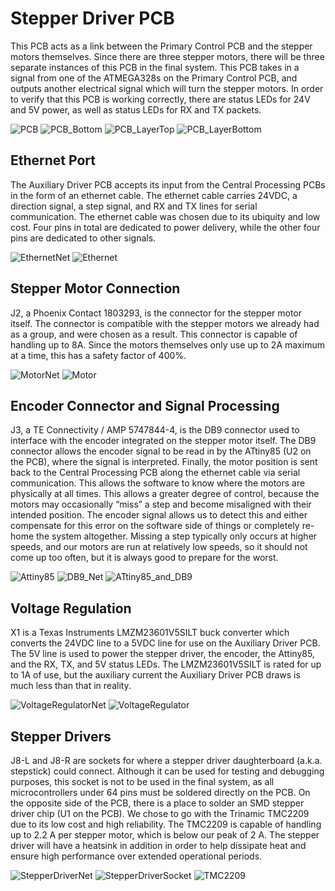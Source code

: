 # Stepper Driver PCB

This PCB acts as a link between the Primary Control PCB and the stepper motors themselves. Since there are three stepper motors, there will be three separate instances of this PCB in the final system. This PCB takes in a signal from one of the ATMEGA328s on the Primary Control PCB, and outputs another electrical signal which will turn the stepper motors. In order to verify that this PCB is working correctly, there are status LEDs for 24V and 5V power, as well as status LEDs for RX and TX packets.

![PCB](https://github.com/Jbruslind/ECE44x_Senior_Design/blob/master/Electrical/Auxiliary%20Stepper%20Driver%20PCB/Images/PCB.jpg)
![PCB_Bottom](https://github.com/Jbruslind/ECE44x_Senior_Design/blob/master/Electrical/Auxiliary%20Stepper%20Driver%20PCB/Images/PCB_Bottom.jpg)
![PCB_LayerTop](https://github.com/Jbruslind/ECE44x_Senior_Design/blob/master/Electrical/Auxiliary%20Stepper%20Driver%20PCB/Images/PCB_LayerTop.jpg)
![PCB_LayerBottom](https://github.com/Jbruslind/ECE44x_Senior_Design/blob/master/Electrical/Auxiliary%20Stepper%20Driver%20PCB/Images/PCB_LayerBottom.jpg)

## Ethernet Port

The Auxiliary Driver PCB accepts its input from the Central Processing PCBs in the form of an ethernet cable. The ethernet cable carries 24VDC, a direction signal, a step signal, and RX and TX lines for serial communication. The ethernet cable was chosen due to its ubiquity and low cost. Four pins in total are dedicated to power delivery, while the other four pins are dedicated to other signals.

![EthernetNet](https://github.com/Jbruslind/ECE44x_Senior_Design/blob/master/Electrical/Auxiliary%20Stepper%20Driver%20PCB/Images/EthernetNet.jpg)
![Ethernet](https://github.com/Jbruslind/ECE44x_Senior_Design/blob/master/Electrical/Auxiliary%20Stepper%20Driver%20PCB/Images/EthernetNet.jpg)

## Stepper Motor Connection

J2, a Phoenix Contact 1803293, is the connector for the stepper motor itself. The connector is compatible with the stepper motors we already had as a group, and were chosen as a result. This connector is capable of handling up to 8A. Since the motors themselves only use up to 2A maximum at a time, this has a safety factor of 400%. 

![MotorNet](https://github.com/Jbruslind/ECE44x_Senior_Design/blob/master/Electrical/Auxiliary%20Stepper%20Driver%20PCB/Images/MotorNet.jpg)
![Motor](https://github.com/Jbruslind/ECE44x_Senior_Design/blob/master/Electrical/Auxiliary%20Stepper%20Driver%20PCB/Images/Motor.jpg)

## Encoder Connector and Signal Processing

J3, a TE Connectivity / AMP 5747844-4, is the DB9 connector used to interface with the encoder integrated on the stepper motor itself. The DB9 connector allows the encoder signal to be read in by the ATtiny85 (U2 on the PCB), where the signal is interpreted. Finally, the motor position is sent back to the Central Processing PCB along the ethernet cable via serial communication. This allows the software to know where the motors are physically at all times. This allows a greater degree of control, because the motors may occasionally “miss” a step and become misaligned with their intended position. The encoder signal allows us to detect this and either compensate for this error on the software side of things or completely re-home the system altogether. Missing a step typically only occurs at higher speeds, and our motors are run at relatively low speeds, so it should not come up too often, but it is always good to prepare for the worst. 

![Attiny85](https://github.com/Jbruslind/ECE44x_Senior_Design/blob/master/Electrical/Auxiliary%20Stepper%20Driver%20PCB/Images/ATtiny85.jpg)
![DB9_Net](https://github.com/Jbruslind/ECE44x_Senior_Design/blob/master/Electrical/Auxiliary%20Stepper%20Driver%20PCB/Images/DB9_Net.jpg)
![ATtiny85_and_DB9](https://github.com/Jbruslind/ECE44x_Senior_Design/blob/master/Electrical/Auxiliary%20Stepper%20Driver%20PCB/Images/ATtiny85_and_DB9.jpg)

## Voltage Regulation

X1 is a Texas Instruments LMZM23601V5SILT buck converter which converts the 24VDC line to a 5VDC line for use on the Auxiliary Driver PCB. The 5V line is used to power the stepper driver, the encoder, the Attiny85, and the RX, TX, and 5V status LEDs. The LMZM23601V5SILT is rated for up to 1A of use, but the auxiliary current the Auxiliary Driver PCB draws is much less than that in reality.

![VoltageRegulatorNet](https://github.com/Jbruslind/ECE44x_Senior_Design/blob/master/Electrical/Auxiliary%20Stepper%20Driver%20PCB/Images/VoltageRegulatorNet.jpg)
![VoltageRegulator](https://github.com/Jbruslind/ECE44x_Senior_Design/blob/master/Electrical/Auxiliary%20Stepper%20Driver%20PCB/Images/VoltageRegulator.jpg)

## Stepper Drivers

J8-L and J8-R are sockets for where a stepper driver daughterboard (a.k.a. stepstick) could connect. Although it can be used for testing and debugging purposes, this socket is not to be  used in the final system, as all microcontrollers under 64 pins must be soldered directly on the PCB. On the opposite side of the PCB, there is a place to solder an SMD stepper driver chip (U1 on the PCB). We chose to go with the Trinamic TMC2209 due to its low cost and high reliability. The TMC2209 is capable of handling up to 2.2 A per stepper motor, which is below our peak of 2 A. The stepper driver will have a heatsink in addition in order to help dissipate heat and ensure high performance over extended operational periods. 

![StepperDriverNet](https://github.com/Jbruslind/ECE44x_Senior_Design/blob/master/Electrical/Auxiliary%20Stepper%20Driver%20PCB/Images/ArduinoSocketNet.jpg)
![StepperDriverSocket](https://github.com/Jbruslind/ECE44x_Senior_Design/blob/master/Electrical/Auxiliary%20Stepper%20Driver%20PCB/Images/ArduinoSocket.jpg)
![TMC2209](https://github.com/Jbruslind/ECE44x_Senior_Design/blob/master/Electrical/Auxiliary%20Stepper%20Driver%20PCB/Images/Microcontroller.jpg)

